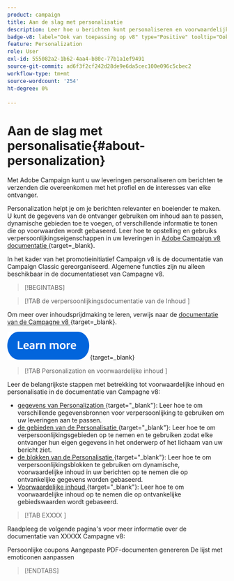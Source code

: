 ```yaml
---
product: campaign
title: Aan de slag met personalisatie
description: Leer hoe u berichten kunt personaliseren en voorwaardelijke inhoud kunt gebruiken in Campagne
badge-v8: label="Ook van toepassing op v8" type="Positive" tooltip="Ook van toepassing op campagne v8"
feature: Personalization
role: User
exl-id: 555082a2-1b62-4aa4-b80c-77b1a1ef9491
source-git-commit: ad6f3f2cf242d28de9e6da5cec100e096c5cbec2
workflow-type: tm+mt
source-wordcount: '254'
ht-degree: 0%

---
```


# Aan de slag met personalisatie{#about-personalization}

Met Adobe Campaign kunt u uw leveringen personaliseren om berichten te verzenden die overeenkomen met het profiel en de interesses van elke ontvanger.

Personalization helpt je om je berichten relevanter en boeiender te maken. U kunt de gegevens van de ontvanger gebruiken om inhoud aan te passen, dynamische gebieden toe te voegen, of verschillende informatie te tonen die op voorwaarden wordt gebaseerd. Leer hoe te opstelling en gebruiks verpersoonlijkingseigenschappen in uw leveringen in [&#x200B; Adobe Campaign v8 documentatie &#x200B;](https://experienceleague.adobe.com/docs/campaign/campaign-v8/send/personalize/personalize.html?lang=nl-NL){target=_blank}.

In het kader van het promotieinitiatief Campaign v8 is de documentatie van Campaign Classic gereorganiseerd. Algemene functies zijn nu alleen beschikbaar in de documentatieset van Campagne v8.

>[!BEGINTABS]

>[!TAB  de verpersoonlijkingsdocumentatie van de Inhoud ]

Om meer over inhoudsprijdmaking te leren, verwijs naar de [&#x200B; documentatie van de Campagne v8 &#x200B;](https://experienceleague.adobe.com/docs/campaign/campaign-v8/send/personalize/personalize.html?lang=nl-NL){target=_blank}.


[![afbeelding](../../assets/do-not-localize/learn-more-button.svg)](https://experienceleague.adobe.com/docs/campaign/campaign-v8/send/personalize/personalize.html?lang=nl-NL){target=_blank}


>[!TAB  Personalization en voorwaardelijke inhoud ]

Leer de belangrijkste stappen met betrekking tot voorwaardelijke inhoud en personalisatie in de documentatie van Campagne v8:

* [&#x200B; gegevens van Personalization &#x200B;](https://experienceleague.adobe.com/docs/campaign/campaign-v8/send/personalize/personalization-data.html?lang=nl-NL){target="_blank"}: Leer hoe te om verschillende gegevensbronnen voor verpersoonlijking te gebruiken om uw leveringen aan te passen.
* [&#x200B; de gebieden van de Personalisatie &#x200B;](https://experienceleague.adobe.com/docs/campaign/campaign-v8/send/personalize/personalization-fields.html?lang=nl-NL){target="_blank"}: Leer hoe te om verpersoonlijkingsgebieden op te nemen en te gebruiken zodat elke ontvanger hun eigen gegevens in het onderwerp of het lichaam van uw bericht ziet.
* [&#x200B; de blokken van de Personalisatie &#x200B;](https://experienceleague.adobe.com/docs/campaign/campaign-v8/send/personalize/personalization-blocks.html?lang=nl-NL){target="_blank"}: Leer hoe te om verpersoonlijkingsblokken te gebruiken om dynamische, voorwaardelijke inhoud in uw berichten op te nemen die op ontvankelijke gegevens worden gebaseerd.
* [&#x200B; Voorwaardelijke inhoud &#x200B;](https://experienceleague.adobe.com/docs/campaign/campaign-v8/send/personalize/conditions.html?lang=nl-NL){target="_blank"}: Leer hoe te om voorwaardelijke inhoud op te nemen die op ontvankelijke gebiedswaarden wordt gebaseerd.

>[!TAB  EXXXX ]

Raadpleeg de volgende pagina&#39;s voor meer informatie over de documentatie van XXXXX Campagne v8:

Persoonlijke coupons
Aangepaste PDF-documenten genereren
De lijst met emoticonen aanpassen

>[!ENDTABS]





<!--
Adobe Campaign lets you mass deliver personalized electronic messages to a target population.

Before starting sending emails:

* Make sure recipient profiles contain at least an email address.
* Learn more about the Adobe Campaign [Delivery best practices](delivery-best-practices.md).
* Read out these sections to learn more about Deliverability: [Deliverability management in Campaign](about-deliverability.md) and [Deliverability best practices guide](https://experienceleague.adobe.com/docs/deliverability-learn/deliverability-best-practice-guide/introduction.html?lang=nl-NL).

The key steps to send an email are as follows:

* [Create an email delivery](creating-an-email-delivery.md)
* [Define the target population](steps-defining-the-target-population.md)
* [Define the email content](defining-the-email-content.md)
* [Send the email](sending-messages.md)
* [Monitor the delivery](about-delivery-monitoring.md)

The sections below provide information that is specific to the email channel. For global information on how to create a delivery, refer to [this section](steps-about-delivery-creation-steps.md).
-->